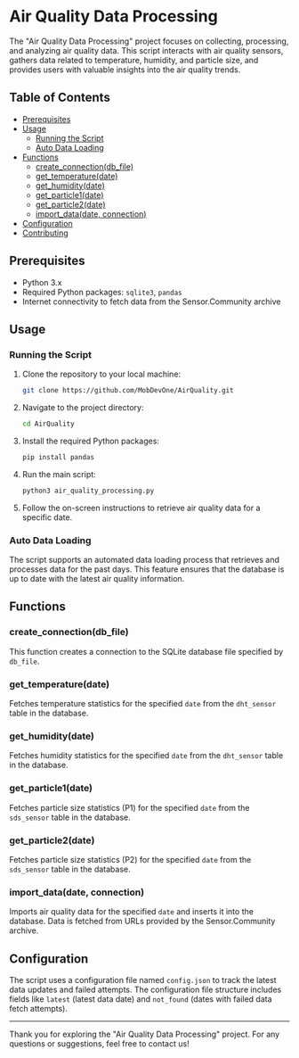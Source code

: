 # Air Quality Data Processing

The "Air Quality Data Processing" project focuses on collecting, processing, and analyzing air quality data. This script interacts with air quality sensors, gathers data related to temperature, humidity, and particle size, and provides users with valuable insights into the air quality trends.

## Table of Contents

- [Prerequisites](#prerequisites)
- [Usage](#usage)
  - [Running the Script](#running-the-script)
  - [Auto Data Loading](#auto-data-loading)
- [Functions](#functions)
  - [create_connection(db_file)](#create_connectiondb_file)
  - [get_temperature(date)](#get_temperaturedate)
  - [get_humidity(date)](#get_humiditydate)
  - [get_particle1(date)](#get_particle1date)
  - [get_particle2(date)](#get_particle2date)
  - [import_data(date, connection)](#import_datadate-connection)
- [Configuration](#configuration)
- [Contributing](#contributing)

## Prerequisites

- Python 3.x
- Required Python packages: `sqlite3`, `pandas`
- Internet connectivity to fetch data from the Sensor.Community archive

## Usage

### Running the Script

1. Clone the repository to your local machine:
   ```bash
   git clone https://github.com/MobDevOne/AirQuality.git
   ```

2. Navigate to the project directory:
   ```bash
   cd AirQuality
   ```

3. Install the required Python packages:
   ```bash
   pip install pandas
   ```

4. Run the main script:
   ```bash
   python3 air_quality_processing.py
   ```

5. Follow the on-screen instructions to retrieve air quality data for a specific date.

### Auto Data Loading

The script supports an automated data loading process that retrieves and processes data for the past days. This feature ensures that the database is up to date with the latest air quality information.

## Functions

### create_connection(db_file)

This function creates a connection to the SQLite database file specified by `db_file`.

### get_temperature(date)

Fetches temperature statistics for the specified `date` from the `dht_sensor` table in the database.

### get_humidity(date)

Fetches humidity statistics for the specified `date` from the `dht_sensor` table in the database.

### get_particle1(date)

Fetches particle size statistics (P1) for the specified `date` from the `sds_sensor` table in the database.

### get_particle2(date)

Fetches particle size statistics (P2) for the specified `date` from the `sds_sensor` table in the database.

### import_data(date, connection)

Imports air quality data for the specified `date` and inserts it into the database. Data is fetched from URLs provided by the Sensor.Community archive.

## Configuration

The script uses a configuration file named `config.json` to track the latest data updates and failed attempts. The configuration file structure includes fields like `latest` (latest data date) and `not_found` (dates with failed data fetch attempts).

---

Thank you for exploring the "Air Quality Data Processing" project. For any questions or suggestions, feel free to contact us!

